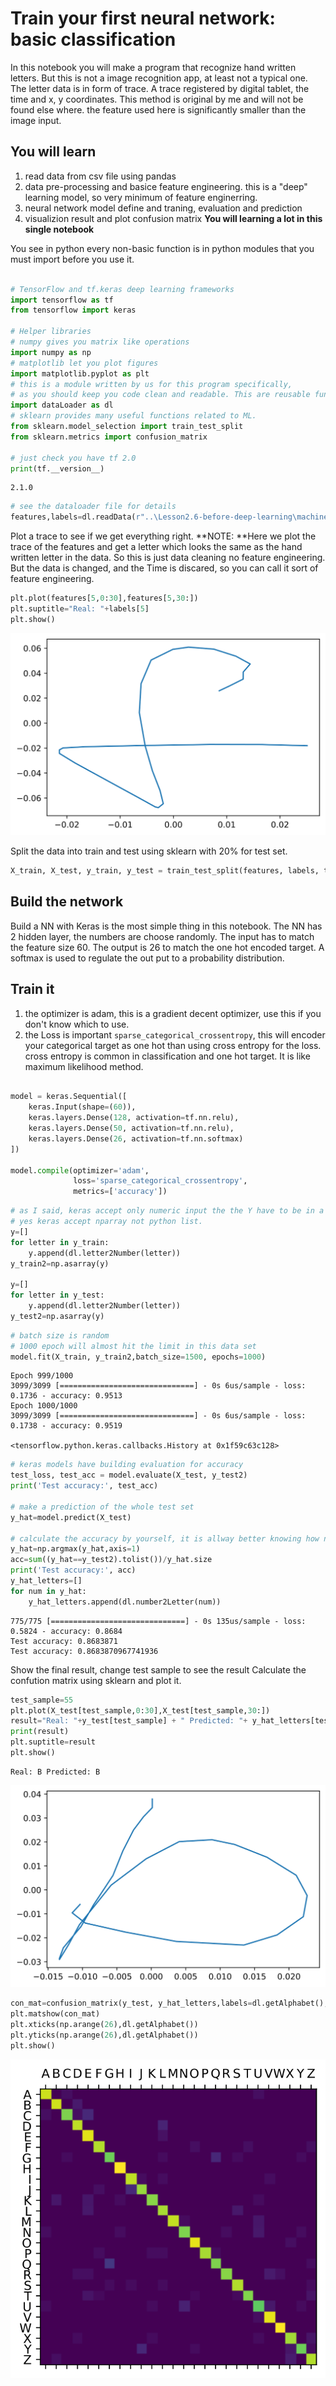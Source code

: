 
 # Train your first neural network: basic classification
 In this notebook you will make a program that recognize hand written letters.
 But this is not a image recognition app, at least not a typical one.
 The letter data is in form of trace. A trace registered by digital tablet, the time and x, y
 coordinates. This method is original by me and will not be found else where.
 the feature used here is significantly smaller than the image input.
 ## You will learn
 1. read data from csv file using pandas
 2. data pre-processing and basice feature engineering. this is a "deep" learning
 model, so very minimum of feature enginerring.
 3. neural network model define and traning, evaluation and prediction
 4. visualizion result and plot confusion matrix
 **You will learning a lot in this single notebook**

 You see in python every non-basic function is in python modules that you must import
 before you use it.


```python

# TensorFlow and tf.keras deep learning frameworks
import tensorflow as tf
from tensorflow import keras

# Helper libraries
# numpy gives you matrix like operations
import numpy as np
# matplotlib let you plot figures
import matplotlib.pyplot as plt
# this is a module written by us for this program specifically,
# as you should keep you code clean and readable. This are reusable functions.
import dataLoader as dl
# sklearn provides many useful functions related to ML.
from sklearn.model_selection import train_test_split
from sklearn.metrics import confusion_matrix

# just check you have tf 2.0
print(tf.__version__)

```

    2.1.0
    


```python
# see the dataloader file for details
features,labels=dl.readData(r"..\Lesson2.6-before-deep-learning\machinelearning_course_files\Data")

```

 Plot a trace to see if we get everything right.
 **NOTE: **Here we plot the trace of the features and get a letter which looks the same as
 the hand written letter in the data. So this is just data cleaning no feature engineering.
 But the data is changed, and the Time is discared, so you can call it sort of feature engineering.


```python
plt.plot(features[5,0:30],features[5,30:])
plt.suptitle="Real: "+labels[5]
plt.show()

```


![svg](nnclassification_notebook_files/nnclassification_notebook_5_0.svg)


 Split the data into train and test using sklearn with 20% for test set.


```python
X_train, X_test, y_train, y_test = train_test_split(features, labels, test_size=0.2, random_state=42)


```

 ## Build the network
 Build a NN with Keras is the most simple thing in this notebook.
 The NN has 2 hidden layer, the numbers are choose randomly.
 The input has to match the feature size 60.
 The output is 26 to match the one hot encoded target. A softmax is used to regulate the
 out put to a probability distribution.
 ## Train it
 1. the optimizer is adam, this is a gradient decent optimizer, use this if you don't know which to use.
 2. the Loss is important `sparse_categorical_crossentropy`, this will encoder your categorical target as one hot than using
 cross entropy for the loss. cross entropy is common in classification and one hot target. It is like maximum likelihood method.


```python

model = keras.Sequential([
    keras.Input(shape=(60)),
    keras.layers.Dense(128, activation=tf.nn.relu),
    keras.layers.Dense(50, activation=tf.nn.relu),
    keras.layers.Dense(26, activation=tf.nn.softmax)
])

model.compile(optimizer='adam',
              loss='sparse_categorical_crossentropy',
              metrics=['accuracy'])
```


```python
# as I said, keras accept only numeric input the the Y have to be in a nparray of numbers.
# yes keras accept nparray not python list.
y=[]
for letter in y_train:
    y.append(dl.letter2Number(letter))
y_train2=np.asarray(y)

y=[]
for letter in y_test:
    y.append(dl.letter2Number(letter))
y_test2=np.asarray(y)

```


```python
# batch size is random
# 1000 epoch will almost hit the limit in this data set
model.fit(X_train, y_train2,batch_size=1500, epochs=1000)

```
    Epoch 999/1000
    3099/3099 [==============================] - 0s 6us/sample - loss: 0.1736 - accuracy: 0.9513
    Epoch 1000/1000
    3099/3099 [==============================] - 0s 6us/sample - loss: 0.1738 - accuracy: 0.9519
    
    <tensorflow.python.keras.callbacks.History at 0x1f59c63c128>
```python
# keras models have building evaluation for accuracy
test_loss, test_acc = model.evaluate(X_test, y_test2)
print('Test accuracy:', test_acc)

# make a prediction of the whole test set
y_hat=model.predict(X_test)

# calculate the accuracy by yourself, it is allway better knowing how numbers are calculated
y_hat=np.argmax(y_hat,axis=1)
acc=sum((y_hat==y_test2).tolist())/y_hat.size
print('Test accuracy:', acc)
y_hat_letters=[]
for num in y_hat:
    y_hat_letters.append(dl.number2Letter(num))

```

    775/775 [==============================] - 0s 135us/sample - loss: 0.5824 - accuracy: 0.8684
    Test accuracy: 0.8683871
    Test accuracy: 0.8683870967741936
    

 Show the final result, change test sample to see the result
 Calculate the confution matrix using sklearn and plot it.


```python
test_sample=55
plt.plot(X_test[test_sample,0:30],X_test[test_sample,30:])
result="Real: "+y_test[test_sample] + " Predicted: "+ y_hat_letters[test_sample]
print(result)
plt.suptitle=result
plt.show()

```

    Real: B Predicted: B
    


![svg](nnclassification_notebook_files/nnclassification_notebook_14_1.svg)



```python
con_mat=confusion_matrix(y_test, y_hat_letters,labels=dl.getAlphabet(),normalize="true")
plt.matshow(con_mat)
plt.xticks(np.arange(26),dl.getAlphabet())
plt.yticks(np.arange(26),dl.getAlphabet())
plt.show()


```


![svg](nnclassification_notebook_files/nnclassification_notebook_15_0.svg)

